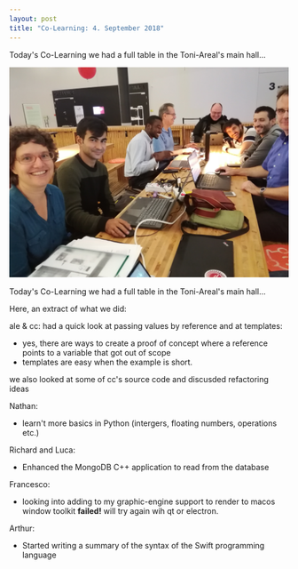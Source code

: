 ```yaml
---
layout: post
title: "Co-Learning: 4. September 2018"
---
```


Today's Co-Learning we had a full table in the Toni-Areal's main hall...

![Co-Learning on Stempber 4th](/assets/posts/2018-09-04.jpg)

Today's Co-Learning we had a full table in the Toni-Areal's main hall...

Here, an extract of what we did:

ale & cc: had a quick look at passing values by reference and at templates:
- yes, there are ways to create a proof of concept where a reference points to a variable that got out of scope
- templates are easy when the example is short.

we also looked at some of cc's source code and discusded refactoring ideas

Nathan:
- learn't more basics in Python (intergers, floating numbers, operations etc.)

Richard and Luca:
- Enhanced the MongoDB C++ application to read from the database

Francesco:
- looking into adding to my graphic-engine support to render to macos window toolkit **failed!** will try again wih qt or electron.

Arthur:
- Started writing a summary of the syntax of the Swift programming language
